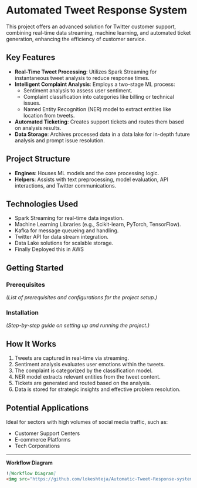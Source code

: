 # Automated Tweet Response System

This project offers an advanced solution for Twitter customer support, combining real-time data streaming, machine learning, and automated ticket generation, enhancing the efficiency of customer service.

## Key Features

- **Real-Time Tweet Processing**: Utilizes Spark Streaming for instantaneous tweet analysis to reduce response times.
- **Intelligent Complaint Analysis**: Employs a two-stage ML process:
  - Sentiment analysis to assess user sentiment.
  - Complaint classification into categories like billing or technical issues.
  - Named Entity Recognition (NER) model to extract entities like location from tweets.
- **Automated Ticketing**: Creates support tickets and routes them based on analysis results.
- **Data Storage**: Archives processed data in a data lake for in-depth future analysis and prompt issue resolution.

## Project Structure

- **Engines**: Houses ML models and the core processing logic.
- **Helpers**: Assists with text preprocessing, model evaluation, API interactions, and Twitter communications.

## Technologies Used

- Spark Streaming for real-time data ingestion.
- Machine Learning Libraries (e.g., Scikit-learn, PyTorch, TensorFlow).
- Kafka for message queueing and handling.
- Twitter API for data stream integration.
- Data Lake solutions for scalable storage.
- Finally Deployed this in AWS

## Getting Started

### Prerequisites

*(List of prerequisites and configurations for the project setup.)*

### Installation

*(Step-by-step guide on setting up and running the project.)*

## How It Works

1. Tweets are captured in real-time via streaming.
2. Sentiment analysis evaluates user emotions within the tweets.
3. The complaint is categorized by the classification model.
4. NER model extracts relevant entities from the tweet content.
5. Tickets are generated and routed based on the analysis.
6. Data is stored for strategic insights and effective problem resolution.

## Potential Applications

Ideal for sectors with high volumes of social media traffic, such as:

- Customer Support Centers
- E-commerce Platforms
- Tech Corporations

---

**Workflow Diagram**

```markdown
![Workflow Diagram]
<img src="https://github.com/lokeshteja/Automatic-Tweet-Response-system/blob/94c7b5c6bbb2eea2fed822b50557ef2f06ab5244/workflow.png" width="600">

```
